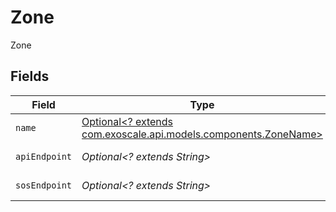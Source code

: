 # Zone

Zone


## Fields

| Field                                                                                                  | Type                                                                                                   | Required                                                                                               | Description                                                                                            |
| ------------------------------------------------------------------------------------------------------ | ------------------------------------------------------------------------------------------------------ | ------------------------------------------------------------------------------------------------------ | ------------------------------------------------------------------------------------------------------ |
| `name`                                                                                                 | [Optional<? extends com.exoscale.api.models.components.ZoneName>](../../models/components/ZoneName.md) | :heavy_minus_sign:                                                                                     | N/A                                                                                                    |
| `apiEndpoint`                                                                                          | *Optional<? extends String>*                                                                           | :heavy_minus_sign:                                                                                     | Zone API endpoint                                                                                      |
| `sosEndpoint`                                                                                          | *Optional<? extends String>*                                                                           | :heavy_minus_sign:                                                                                     | Zone SOS endpoint                                                                                      |